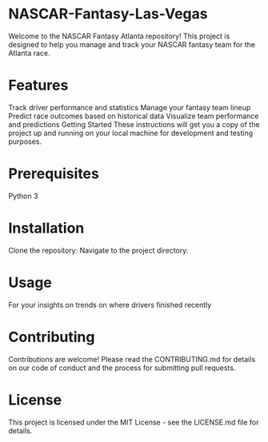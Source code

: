 # NASCAR-Fantasy-Las-Vegas

Welcome to the NASCAR Fantasy Atlanta repository! This project is designed to help you manage and track your NASCAR fantasy team for the Atlanta race.

# Features
Track driver performance and statistics
Manage your fantasy team lineup
Predict race outcomes based on historical data
Visualize team performance and predictions
Getting Started
These instructions will get you a copy of the project up and running on your local machine for development and testing purposes.

# Prerequisites
Python 3

# Installation
Clone the repository:
Navigate to the project directory:

# Usage
For your insights on trends on where drivers finished recently

# Contributing
Contributions are welcome! Please read the CONTRIBUTING.md for details on our code of conduct and the process for submitting pull requests.

# License
This project is licensed under the MIT License - see the LICENSE.md file for details.
